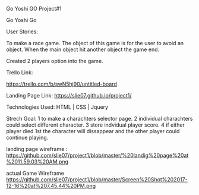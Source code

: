 Go Yoshi GO
Project#1


Go Yoshi Go

User Stories:


To make a race game. The object of this game is for the user to avoid an object. When the main object hit another object the game end.

Created 2 players option into the game.

Trello Link:

https://trello.com/b/swN5hj90/untitled-board


Landing Page Link:
https://slie07.github.io/project1/



Technologies Used:
HTML | CSS | Jquery

Strech Goal:
1 to make a charachters selector page.
2 individual charachters could select different character.
3 store indvidual player score.
4 if either player died 1st the character will dissappear and the other player could continue playing.


landing page wireframe :
https://github.com/slie07/project1/blob/master/%20landig%20page%20at%2011.59.03%20AM.png

actual Game Wireframe 
https://github.com/slie07/project1/blob/master/Screen%20Shot%202017-12-16%20at%207.45.44%20PM.png


